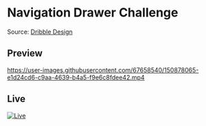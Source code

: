 # Navigation Drawer Challenge

Source: [Dribble Design](https://dribbble.com/shots/10664759-Navigation-Drawer-Animation)

## Preview

https://user-images.githubusercontent.com/67658540/150878065-e1d24cd6-c9aa-4639-b4a5-f9e6c8fdee42.mp4

## Live 

[![Live](https://user-images.githubusercontent.com/67658540/150879136-6ce7e78c-59b7-4b55-8488-3c24dab2eecb.png)](https://www.youtube.com/embed/UzeaorFfTXI)
